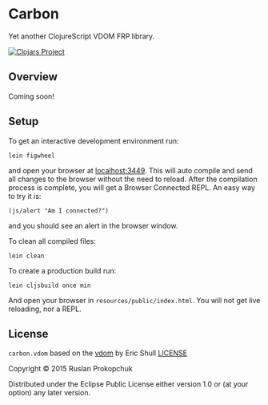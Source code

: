 # Carbon

Yet another ClojureScript VDOM FRP library.

[![Clojars Project](http://clojars.org/carbon/latest-version.svg)](http://clojars.org/carbon)

## Overview

Coming soon!

## Setup

To get an interactive development environment run:

    lein figwheel

and open your browser at [localhost:3449](http://localhost:3449/).
This will auto compile and send all changes to the browser without the
need to reload. After the compilation process is complete, you will
get a Browser Connected REPL. An easy way to try it is:

    (js/alert "Am I connected?")

and you should see an alert in the browser window.

To clean all compiled files:

    lein clean

To create a production build run:

    lein cljsbuild once min

And open your browser in `resources/public/index.html`. You will not
get live reloading, nor a REPL. 

## License

`carbon.vdom` based on the [vdom](https://github.com/exupero/vdom) by Eric Shull [LICENSE](https://github.com/exupero/vdom/blob/master/LICENSE)

Copyright © 2015 Ruslan Prokopchuk

Distributed under the Eclipse Public License either version 1.0 or (at your option) any later version.
